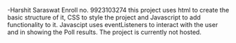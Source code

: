 -Harshit Saraswat
Enroll no. 9923103274
this project uses html to create the basic structure of it, CSS to style the project and Javascript to add functionality to it.
Javascipt uses eventListeners to interact with the user and in showing the Poll results.
The project is currently not hosted.
